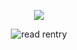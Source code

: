 <p align="center"> 
    <img src="https://komarev.com/ghpvc/?username=astronovaIite&label=welcome+to+my+profile+!&color=989855&style=flat-square"/>
<p align="center">
</p>
<p align="center">
<img src="https://i.postimg.cc/C5CM0bPj/68747470733a2f2f66696c65732e636174626f782e6d6f652f66363438616b2e706e67.png" alt="read rentry">
<p align="center">

